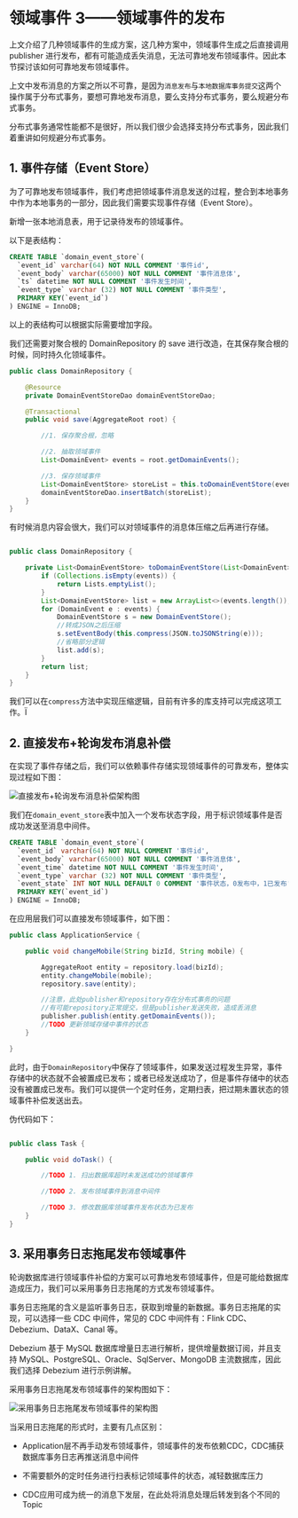 # 领域事件 3——领域事件的发布

上文介绍了几种领域事件的生成方案，这几种方案中，领域事件生成之后直接调用 publisher
进行发布，都有可能造成丢失消息，无法可靠地发布领域事件。因此本节探讨该如何可靠地发布领域事件。

上文中发布消息的方案之所以不可靠，是因为`消息发布`与`本地数据库事务提交`这两个操作属于分布式事务，要想可靠地发布消息，要么支持分布式事务，要么规避分布式事务。

分布式事务通常性能都不是很好，所以我们很少会选择支持分布式事务，因此我们着重讲如何规避分布式事务。

## 1. 事件存储（Event Store）

为了可靠地发布领域事件，我们考虑把领域事件消息发送的过程，整合到本地事务中作为本地事务的一部分，因此我们需要实现事件存储（Event
Store）。

新增一张本地消息表，用于记录待发布的领域事件。

以下是表结构：

```sql
CREATE TABLE `domain_event_store`(
  `event_id` varchar(64) NOT NULL COMMENT '事件id',
  `event_body` varchar(65000) NOT NULL COMMENT '事件消息体',
  `ts` datetime NOT NULL COMMENT '事件发生时间',
  `event_type` varchar (32) NOT NULL COMMENT '事件类型',
  PRIMARY KEY(`event_id`)
) ENGINE = InnoDB;
```

以上的表结构可以根据实际需要增加字段。

我们还需要对聚合根的 DomainRepository 的 save 进行改造，在其保存聚合根的时候，同时持久化领域事件。

```java
public class DomainRepository {

    @Resource
    private DomainEventStoreDao domainEventStoreDao;

    @Transactional
    public void save(AggregateRoot root) {

        //1. 保存聚合根，忽略

        //2. 抽取领域事件
        List<DomainEvent> events = root.getDomainEvents();

        //3. 保存领域事件
        List<DomainEventStore> storeList = this.toDomainEventStore(events);
        domainEventStoreDao.insertBatch(storeList);
    }
}
```

有时候消息内容会很大，我们可以对领域事件的消息体压缩之后再进行存储。

```java

public class DomainRepository {

    private List<DomainEventStore> toDomainEventStore(List<DomainEvent> events) {
        if (Collections.isEmpty(events)) {
            return Lists.emptyList();
        }
        List<DomainEventStore> list = new ArrayList<>(events.length());
        for (DomainEvent e : events) {
            DomainEventStore s = new DomainEventStore();
            //转成JSON之后压缩
            s.setEventBody(this.compress(JSON.toJSONString(e)));
            //省略部分逻辑
            list.add(s);
        }
        return list;
    }
}

```

我们可以在`compress`方法中实现压缩逻辑，目前有许多的库支持可以完成这项工作。Ï

## 2. 直接发布+轮询发布消息补偿

在实现了事件存储之后，我们可以依赖事件存储实现领域事件的可靠发布，整体实现过程如下图：

![直接发布+轮询发布消息补偿架构图](/images/2/ct.007.jpg)

我们在`domain_event_store`表中加入一个发布状态字段，用于标识领域事件是否成功发送至消息中间件。

```sql
CREATE TABLE `domain_event_store`(
  `event_id` varchar(64) NOT NULL COMMENT '事件id',
  `event_body` varchar(65000) NOT NULL COMMENT '事件消息体',
  `event_time` datetime NOT NULL COMMENT '事件发生时间',
  `event_type` varchar (32) NOT NULL COMMENT '事件类型',
  `event_state` INT NOT NULL DEFAULT 0 COMMENT '事件状态，0发布中，1已发布',
  PRIMARY KEY(`event_id`)
) ENGINE = InnoDB;
```

在应用层我们可以直接发布领域事件，如下图：

```java
public class ApplicationService {

    public void changeMobile(String bizId, String mobile) {

        AggregateRoot entity = repository.load(bizId);
        entity.changeMobile(mobile);
        repository.save(entity);

        //注意，此处publisher和repository存在分布式事务的问题
        //有可能repository正常提交，但是publisher发送失败，造成丢消息
        publisher.publish(entity.getDomainEvents());
        //TODO 更新领域存储中事件的状态
    }

}

```

此时，由于`DomainRepository`中保存了领域事件，如果发送过程发生异常，事件存储中的状态就不会被置成已发布；或者已经发送成功了，但是事件存储中的状态没有被置成已发布。我们可以提供一个定时任务，定期扫表，把过期未置状态的领域事件补偿发送出去。

伪代码如下：

```java

public class Task {

    public void doTask() {

        //TODO 1. 扫出数据库超时未发送成功的领域事件

        //TODO 2. 发布领域事件到消息中间件

        //TODO 3. 修改数据库领域事件发布状态为已发布
    }
}

```

## 3. 采用事务日志拖尾发布领域事件

轮询数据库进行领域事件补偿的方案可以可靠地发布领域事件，但是可能给数据库造成压力，我们可以采用事务日志拖尾的方式发布领域事件。

事务日志拖尾的含义是监听事务日志，获取到增量的新数据。事务日志拖尾的实现，可以选择一些 CDC 中间件，常见的 CDC 中间件有：Flink CDC、Debezium、DataX、Canal 等。

Debezium 基于 MySQL 数据库增量日志进行解析，提供增量数据订阅，并且支持 MySQL、PostgreSQL、Oracle、SqlServer、MongoDB 主流数据库，因此我们选择 Debezium 进行示例讲解。


采用事务日志拖尾发布领域事件的架构图如下：

![采用事务日志拖尾发布领域事件的架构图](/images/2/ct.008.jpg)

当采用日志拖尾的形式时，主要有几点区别：

- Application层不再手动发布领域事件，领域事件的发布依赖CDC，CDC捕获数据库事务日志再推送消息中间件

- 不需要额外的定时任务进行扫表标记领域事件的状态，减轻数据库压力

- CDC应用可成为统一的消息下发层，在此处将消息处理后转发到各个不同的Topic

<!--@include: ../footer.md-->
